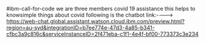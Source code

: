 #ibm-call-for-code
we are three members 
covid 19 assistance 
this helps to knowsimple things about covid
following is the chatbot link:---->
https://web-chat.global.assistant.watson.cloud.ibm.com/preview.html?region=au-syd&integrationID=b7ee774e-47d3-4a85-b341-cfbc3a9c816c&serviceInstanceID=2f471eba-c1f1-4e4f-bf00-773373c3e234
